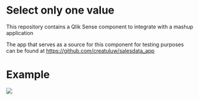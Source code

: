 # Select only one value
This repository contains a Qlik Sense component to integrate with a mashup application

The app that serves as a source for this component for testing purposes can be found at https://github.com/creatuluw/salesdata_app

# Example

<img src="https://raw.githubusercontent.com/creatuluw/select_one_value/master/example.gif" align="center" />
